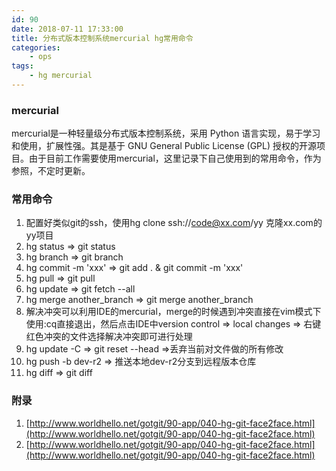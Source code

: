 ```yaml
---
id: 90
date: 2018-07-11 17:33:00
title: 分布式版本控制系统mercurial hg常用命令
categories:
    - ops
tags:
    - hg mercurial
---
```


### mercurial
mercurial是一种轻量级分布式版本控制系统，采用 Python 语言实现，易于学习和使用，扩展性强。其是基于 GNU General Public License (GPL) 授权的开源项目。由于目前工作需要使用mercurial，这里记录下自己使用到的常用命令，作为参照，不定时更新。

### 常用命令
1. 配置好类似git的ssh，使用hg clone ssh://code@xx.com/yy 克隆xx.com的yy项目
2. hg status => git status
3. hg branch => git branch
4. hg commit -m 'xxx' => git add . & git commit -m 'xxx'
5. hg pull => git pull
6. hg update => git fetch --all
7. hg merge another_branch => git merge another_branch   
8. 解决冲突可以利用IDE的mercurial，merge的时候遇到冲突直接在vim模式下使用:cq直接退出，然后点击IDE中version control => local changes => 右键红色冲突的文件选择解决冲突即可进行处理
9. hg update -C => git reset --head =>丢弃当前对文件做的所有修改
10. hg push -b dev-r2 => 推送本地dev-r2分支到远程版本仓库
11. hg diff => git diff

### 附录
1. [http://www.worldhello.net/gotgit/90-app/040-hg-git-face2face.html](http://www.worldhello.net/gotgit/90-app/040-hg-git-face2face.html)
2. [http://www.worldhello.net/gotgit/90-app/040-hg-git-face2face.html](http://www.worldhello.net/gotgit/90-app/040-hg-git-face2face.html)